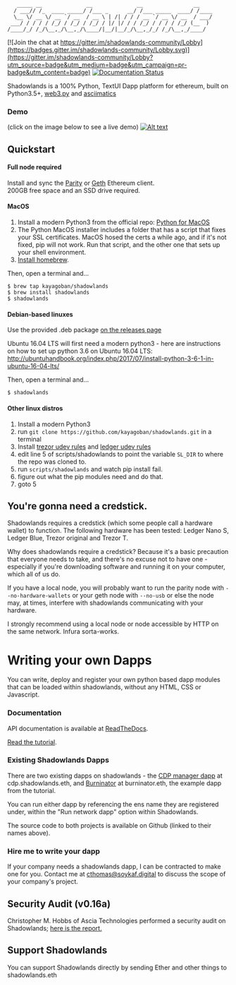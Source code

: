 ```
   _____ __              __              __                __
  / ___// /_  ____ _____/ /___ _      __/ /___ _____  ____/ /____
  \__ \/ __ \/ __ `/ __  / __ \ | /| / / / __ `/ __ \/ __  / ___/
 ___/ / / / / /_/ / /_/ / /_/ / |/ |/ / / /_/ / / / / /_/ (__  )
/____/_/ /_/\__,_/\__,_/\____/|__/|__/_/\__,_/_/ /_/\__,_/____/
```

[![Join the chat at https://gitter.im/shadowlands-community/Lobby](https://badges.gitter.im/shadowlands-community/Lobby.svg)](https://gitter.im/shadowlands-community/Lobby?utm_source=badge&utm_medium=badge&utm_campaign=pr-badge&utm_content=badge)
[![Documentation Status](https://readthedocs.org/projects/pip/badge/?version=stable)](http://pip.pypa.io/en/stable/?badge=stable)

Shadowlands is a 100% Python, TextUI Dapp platform for ethereum, built on Python3.5+, [web3.py](https://github.com/ethereum/web3.py) and [asciimatics](https://github.com/peterbrittain/asciimatics)

### Demo

(click on the image below to see a live demo)
 [![Alt text](https://asciinema.org/a/cq1y5pfFlDVaO0qIxDSMdGSw1.svg)](https://asciinema.org/a/cq1y5pfFlDVaO0qIxDSMdGSw1) 
 
## Quickstart

#### Full node required
Install and sync the [Parity](https://github.com/paritytech/parity-ethereum/releases) or [Geth](https://geth.ethereum.org/downloads/) Ethereum client.  
200GB free space and an SSD drive required.


#### MacOS
1. Install a modern Python3 from the official repo: [Python for MacOS](https://www.python.org/downloads/mac-osx/) 
2. The Python MacOS installer includes a folder that has a script that fixes your SSL certificates.  MacOS hosed the certs a while ago, and if it's not fixed, pip will not work.  Run that script, and the other one that sets up your shell environment.
3. [Install homebrew](https://brew.sh).   

Then, open a terminal and...

```
$ brew tap kayagoban/shadowlands
$ brew install shadowlands
$ shadowlands
```

#### Debian-based linuxes

Use the provided .deb package [on the releases page](https://github.com/kayagoban/shadowlands/releases) 

Ubuntu 16.04 LTS will first need a modern python3 - here are instructions on how to set up python 3.6 on Ubuntu 16.04 LTS: http://ubuntuhandbook.org/index.php/2017/07/install-python-3-6-1-in-ubuntu-16-04-lts/

Then, open a terminal and...

```
$ shadowlands
```

#### Other linux distros
1. Install a modern Python3
2. run ``git clone https://github.com/kayagoban/shadowlands.git`` in a terminal
3. Install [trezor udev rules](https://github.com/LedgerHQ/udev-rules/blob/master/20-hw1.rules) and [ledger udev rules](https://github.com/LedgerHQ/udev-rules/blob/master/20-hw1.rules)
4. edit line 5 of scripts/shadowlands to point the variable ``SL_DIR`` to where the repo was cloned to.
5. run ``scripts/shadowlands`` and watch pip install fail.
6. figure out what the pip modules need and do that.
7. goto 5


## You're gonna need a credstick.

Shadowlands requires a credstick (which some people call a hardware wallet) to function.  The following hardware has been tested: Ledger Nano S, Ledger Blue, Trezor original and Trezor T.

Why does shadowlands require a credstick?  Because it's a basic precaution that everyone needs to take, and there's no excuse not to have one - especially if you're downloading software and running it on your computer, which all of us do.

If you have a local node, you will probably want to run the parity node with ```--no-hardware-wallets``` or your geth node with ```--no-usb``` or else the node may, at times, interfere with shadowlands communicating with your hardware.  

I strongly recommend using a local node or node accessible by HTTP on the same network.  Infura sorta-works.

# Writing your own Dapps

You can write, deploy and register your own python based dapp modules that can be loaded within shadowlands, without any HTML, CSS or Javascript.  

### Documentation

API documentation is available at [ReadTheDocs](https://shadowlands.readthedocs.io).

[Read the tutorial](https://shadowlands.readthedocs.io/en/latest/Tutorial.html).

### Existing Shadowlands Dapps

There are two existing dapps on shadowlands - the [CDP manager dapp](https://github.com/kayagoban/shadowlands_cdp_manager) at cdp.shadowlands.eth, and [Burninator](https://github.com/kayagoban/burninator) at burninator.eth, the example dapp from the tutorial.

You can run either dapp by referencing the ens name they are registered under, within the "Run network dapp" option within Shadowlands.

The source code to both projects is available on Github (linked to their names above).

### Hire me to write your dapp

If your company needs a shadowlands dapp, I can be contracted to make one for you.  Contact me at cthomas@soykaf.digital to discuss the scope of your company's project.

## Security Audit (v0.16a)

Christopher M. Hobbs of Ascia Technologies performed a security audit on Shadowlands; [here is the report.](https://github.com/kayagoban/shadowlands/blob/master/shadowlands_v0.16a_audit.md) 

## Support Shadowlands

You can support Shadowlands directly by sending Ether and other things to shadowlands.eth
